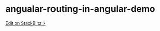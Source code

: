 # angualar-routing-in-angular-demo

[Edit on StackBlitz ⚡️](https://stackblitz.com/edit/angular-routes-and-route-guard-demo)
